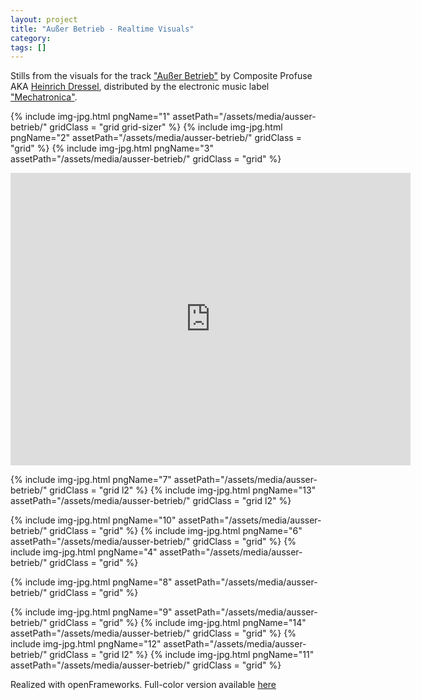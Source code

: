 ```yaml
---
layout: project
title: "Außer Betrieb - Realtime Visuals"
category: 
tags: []
---
```




<div class="content-container">
<div class="index-content">
<div class="grid-gutter"></div>
<div class = "grid l3">
Stills from the visuals for the track <a href="https://www.youtube.com/watch?v=p_qtiPz5bUw">"Außer Betrieb"</a> by Composite Profuse AKA <a href="http://www.heinrichdressel.com/">Heinrich Dressel</a>, distributed by the electronic music label <a href="https://mechatronica.bandcamp.com/">"Mechatronica"</a>.
</div>

  {% include img-jpg.html pngName="1" assetPath="/assets/media/ausser-betrieb/" gridClass = "grid grid-sizer" %}
  {% include img-jpg.html pngName="2" assetPath="/assets/media/ausser-betrieb/" gridClass = "grid" %}
  {% include img-jpg.html pngName="3" assetPath="/assets/media/ausser-betrieb/" gridClass = "grid" %}

  <div class="grid l2">
    <div class="sixteen-nine">
      <iframe src="https://player.vimeo.com/video/323400533" width="640" height="468" frameborder="0" webkitallowfullscreen mozallowfullscreen allowfullscreen></iframe>
    </div>
  </div>

  {% include img-jpg.html pngName="7" assetPath="/assets/media/ausser-betrieb/" gridClass = "grid l2" %}
    {% include img-jpg.html pngName="13" assetPath="/assets/media/ausser-betrieb/" gridClass = "grid l2" %}

  {% include img-jpg.html pngName="10" assetPath="/assets/media/ausser-betrieb/" gridClass = "grid" %}
  {% include img-jpg.html pngName="6" assetPath="/assets/media/ausser-betrieb/" gridClass = "grid" %}
  {% include img-jpg.html pngName="4" assetPath="/assets/media/ausser-betrieb/" gridClass = "grid" %}

  {% include img-jpg.html pngName="8" assetPath="/assets/media/ausser-betrieb/" gridClass = "grid" %}

  {% include img-jpg.html pngName="9" assetPath="/assets/media/ausser-betrieb/" gridClass = "grid" %}
  {% include img-jpg.html pngName="14" assetPath="/assets/media/ausser-betrieb/" gridClass = "grid" %}
  {% include img-jpg.html pngName="12" assetPath="/assets/media/ausser-betrieb/" gridClass = "grid l2" %}
  {% include img-jpg.html pngName="11" assetPath="/assets/media/ausser-betrieb/" gridClass = "grid" %}

  <div class = "grid l3">
  Realized with openFrameworks. Full-color version available <a href="https://vimeo.com/324155852">here</a>
  </div>

</div>
</div>
